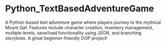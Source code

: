 # Python_TextBasedAdventureGame
A Python-based text adventure game where players journey to the mythical Mount Qaf. Features include character creation, inventory management, multiple levels, save/load functionality using JSON, and branching storylines. A great beginner-friendly OOP project!
